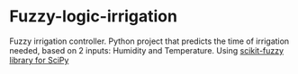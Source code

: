 # Fuzzy-logic-irrigation
Fuzzy irrigation controller.
Python project that predicts the time of irrigation needed, based on 2 inputs: Humidity and Temperature.
Using [scikit-fuzzy library for SciPy](https://pythonhosted.org/scikit-fuzzy/overview.html)
